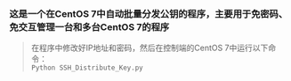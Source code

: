 ### 这是一个在CentOS 7中自动批量分发公钥的程序，主要用于免密码、免交互管理一台和多台CentOS 7的程序
>在程序中修改好IP地址和密码，然后在控制端的CentOS 7中运行以下命令：<br>
>```Python SSH_Distribute_Key.py```
